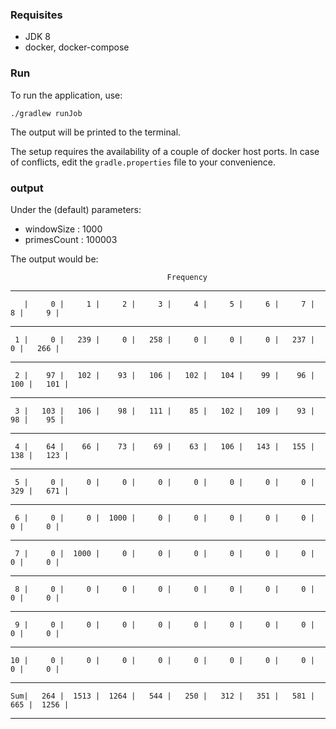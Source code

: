 ### Requisites
* JDK 8
* docker, docker-compose

### Run

To run the application, use:

`./gradlew runJob`

The output will be printed to the terminal.

The setup requires the availability of a couple of docker host ports. In case of conflicts, edit the 
`gradle.properties` file to your convenience.


### output
Under the (default) parameters: 

- windowSize  : 1000
- primesCount : 100003 

The output would be:

                                       Frequency                                        
----------------------------------------------------------------------------------------
       |     0 |     1 |     2 |     3 |     4 |     5 |     6 |     7 |     8 |     9 |
----------------------------------------------------------------------------------------
     1 |     0 |   239 |     0 |   258 |     0 |     0 |     0 |   237 |     0 |   266 |
----------------------------------------------------------------------------------------
     2 |    97 |   102 |    93 |   106 |   102 |   104 |    99 |    96 |   100 |   101 |
----------------------------------------------------------------------------------------
     3 |   103 |   106 |    98 |   111 |    85 |   102 |   109 |    93 |    98 |    95 |
----------------------------------------------------------------------------------------
     4 |    64 |    66 |    73 |    69 |    63 |   106 |   143 |   155 |   138 |   123 |
----------------------------------------------------------------------------------------
     5 |     0 |     0 |     0 |     0 |     0 |     0 |     0 |     0 |   329 |   671 |
----------------------------------------------------------------------------------------
     6 |     0 |     0 |  1000 |     0 |     0 |     0 |     0 |     0 |     0 |     0 |
----------------------------------------------------------------------------------------
     7 |     0 |  1000 |     0 |     0 |     0 |     0 |     0 |     0 |     0 |     0 |
----------------------------------------------------------------------------------------
     8 |     0 |     0 |     0 |     0 |     0 |     0 |     0 |     0 |     0 |     0 |
----------------------------------------------------------------------------------------
     9 |     0 |     0 |     0 |     0 |     0 |     0 |     0 |     0 |     0 |     0 |
----------------------------------------------------------------------------------------
    10 |     0 |     0 |     0 |     0 |     0 |     0 |     0 |     0 |     0 |     0 |
----------------------------------------------------------------------------------------
    Sum|   264 |  1513 |  1264 |   544 |   250 |   312 |   351 |   581 |   665 |  1256 |
----------------------------------------------------------------------------------------
